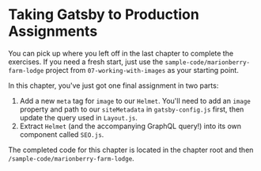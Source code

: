 # Taking Gatsby to Production Assignments
You can pick up where you left off in the last chapter to complete the exercises. If you need a fresh start, just use the `sample-code/marionberry-farm-lodge` project from `07-working-with-images` as your starting point.

In this chapter, you've just got one final assignment in two parts:

1. Add a new `meta` tag for `image` to our `Helmet`. You'll need to add an `image` property and path to our `siteMetadata` in `gatsby-config.js` first, then update the query used in `Layout.js`.
2. Extract `Helmet` (and the accompanying GraphQL query!) into its own component called `SEO.js`.

The completed code for this chapter is located in the chapter root and then `/sample-code/marionberry-farm-lodge`.